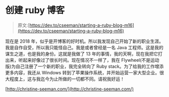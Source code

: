# 创建 ruby 博客

> 原文:[https://dev.to/cseeman/starting-a-ruby-blog-m16](https://dev.to/cseeman/starting-a-ruby-blog-m16)

现在是 2018 年，似乎是开博客的好时机。所以我发现自己开始了新的职业生涯。我是自作自受，所以我只能怪自己。我是或者曾经是一名 Java 工程师。这是我的谋生之道，也是我的身份。这就是我做了 13 年的事情，我的天啊，现在我把它打出来，听起来好像过了很长时间。现在情况不一样了，我在 Flywheel(不是运动版)为自己注册了一个新的职业，我完全转向了 Ruby stack。为了给我的工作增添更多内容，我还从 Windows 转到了苹果操作系统，并开始运营一家大型企业。很大程度上，这与我迄今为止所做的一切都不同。请祝我好运！

[http://christine-seeman.com/](http://christine-seeman.com/)